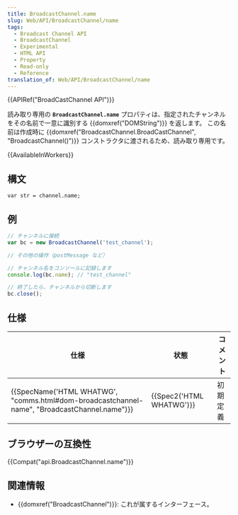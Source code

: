 ```yaml
---
title: BroadcastChannel.name
slug: Web/API/BroadcastChannel/name
tags:
  - Broadcast Channel API
  - BroadcastChannel
  - Experimental
  - HTML API
  - Property
  - Read-only
  - Reference
translation_of: Web/API/BroadcastChannel/name
---
```

{{APIRef("BroadCastChannel API")}}

読み取り専用の **`BroadcastChannel.name`** プロパティは、指定されたチャンネルをその名前で一意に識別する {{domxref("DOMString")}} を返します。 この名前は作成時に {{domxref("BroadcastChannel.BroadCastChannel", "BroadcastChannel()")}} コンストラクタに渡されるため、読み取り専用です。

{{AvailableInWorkers}}

## 構文

    var str = channel.name;

## 例

```js
// チャンネルに接続
var bc = new BroadcastChannel('test_channel');

// その他の操作（postMessage など）

// チャンネル名をコンソールに記録します
console.log(bc.name); // "test_channel"

// 終了したら、チャンネルから切断します
bc.close();
```

## 仕様

| 仕様                                                                                                                         | 状態                             | コメント |
| ---------------------------------------------------------------------------------------------------------------------------- | -------------------------------- | -------- |
| {{SpecName('HTML WHATWG', "comms.html#dom-broadcastchannel-name", "BroadcastChannel.name")}} | {{Spec2('HTML WHATWG')}} | 初期定義 |

## ブラウザーの互換性

{{Compat("api.BroadcastChannel.name")}}

## 関連情報

- {{domxref("BroadcastChannel")}}: これが属するインターフェース。
